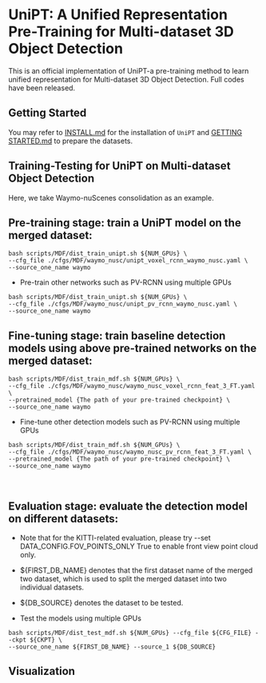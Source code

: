 # UniPT: A Unified Representation Pre-Training for Multi-dataset 3D Object Detection
This is an official implementation of UniPT-a pre-training method to learn unified representation for Multi-dataset 3D Object Detection.
Full codes have been released.
## Getting Started
You may refer to [INSTALL.md](docs/INSTALL.md) for the installation of `UniPT` and [GETTING STARTED.md](docs/GETTING_STARTED.md) to prepare the datasets.

## Training-Testing for UniPT on Multi-dataset Object Detection

Here, we take Waymo-nuScenes consolidation as an example.

## Pre-training stage: train a UniPT model on the merged dataset: 

```shell script
bash scripts/MDF/dist_train_unipt.sh ${NUM_GPUs} \
--cfg_file ./cfgs/MDF/waymo_nusc/unipt_voxel_rcnn_waymo_nusc.yaml \
--source_one_name waymo
```

* Pre-train other networks such as PV-RCNN using multiple GPUs
```shell script
bash scripts/MDF/dist_train_unipt.sh ${NUM_GPUs} \
--cfg_file ./cfgs/MDF/waymo_nusc/unipt_pv_rcnn_waymo_nusc.yaml \
--source_one_name waymo
```

## Fine-tuning stage: train baseline detection models using above pre-trained networks on the merged dataset: 

```shell script
bash scripts/MDF/dist_train_mdf.sh ${NUM_GPUs} \
--cfg_file ./cfgs/MDF/waymo_nusc/waymo_nusc_voxel_rcnn_feat_3_FT.yaml \
--pretrained_model {The path of your pre-trained checkpoint} \
--source_one_name waymo
```

* Fine-tune other detection models such as PV-RCNN using multiple GPUs
```shell script
bash scripts/MDF/dist_train_mdf.sh ${NUM_GPUs} \
--cfg_file ./cfgs/MDF/waymo_nusc/waymo_nusc_pv_rcnn_feat_3_FT.yaml \
--pretrained_model {The path of your pre-trained checkpoint} \
--source_one_name waymo
```

&ensp;
## Evaluation stage: evaluate the detection model on different datasets:
* Note that for the KITTI-related evaluation, please try --set DATA_CONFIG.FOV_POINTS_ONLY True to enable front view point cloud only.

- ${FIRST_DB_NAME} denotes that the first dataset name of the merged two dataset, which is used to split the merged dataset into two individual datasets.

- ${DB_SOURCE} denotes the dataset to be tested.

* Test the models using multiple GPUs
```shell script
bash scripts/MDF/dist_test_mdf.sh ${NUM_GPUs} --cfg_file ${CFG_FILE} --ckpt ${CKPT} \
--source_one_name ${FIRST_DB_NAME} --source_1 ${DB_SOURCE} 
```

## Visualization
